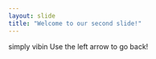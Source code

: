 ```yaml
---
layout: slide
title: "Welcome to our second slide!"
---
```

simply vibin
Use the left arrow to go back!
